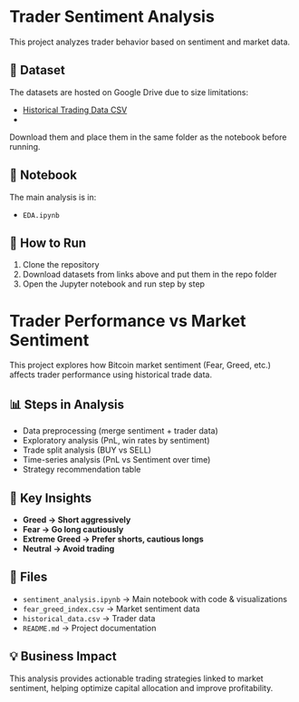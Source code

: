 # Trader Sentiment Analysis

This project analyzes trader behavior based on sentiment and market data.

## 📂 Dataset
The datasets are hosted on Google Drive due to size limitations:

- [Historical Trading Data CSV](https://drive.google.com/file/d/1IAfLZwu6rJzyWKgBToqwSmmVYU6VbjVs/view?usp=sharing)
- [Fear Greed Index CSV]:(https://drive.google.com/file/d/1PgQC0tO8XN-wqkNyghWc_-mnrYv_nhSf/view?usp=sharing)

Download them and place them in the same folder as the notebook before running.

## 📒 Notebook
The main analysis is in:  
- `EDA.ipynb`

## 🚀 How to Run
1. Clone the repository  
2. Download datasets from links above and put them in the repo folder  
3. Open the Jupyter notebook and run step by step
   
# Trader Performance vs Market Sentiment

This project explores how Bitcoin market sentiment (Fear, Greed, etc.) affects trader performance using historical trade data.  

## 📊 Steps in Analysis
- Data preprocessing (merge sentiment + trader data)
- Exploratory analysis (PnL, win rates by sentiment)
- Trade split analysis (BUY vs SELL)
- Time-series analysis (PnL vs Sentiment over time)
- Strategy recommendation table

## 🔑 Key Insights
- **Greed → Short aggressively**
- **Fear → Go long cautiously**
- **Extreme Greed → Prefer shorts, cautious longs**
- **Neutral → Avoid trading**

## 📂 Files
- `sentiment_analysis.ipynb` → Main notebook with code & visualizations  
- `fear_greed_index.csv` → Market sentiment data  
- `historical_data.csv` → Trader data  
- `README.md` → Project documentation  

## 💡 Business Impact
This analysis provides actionable trading strategies linked to market sentiment, helping optimize capital allocation and improve profitability.
